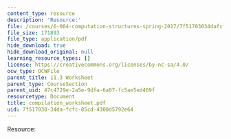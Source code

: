 ```yaml
---
content_type: resource
description: 'Resource:'
file: /courses/6-004-computation-structures-spring-2017/7f51703034dafcfc85cd4300d5792e64_compilation_worksheet.pdf
file_size: 171893
file_type: application/pdf
hide_download: true
hide_download_original: null
learning_resource_types: []
license: https://creativecommons.org/licenses/by-nc-sa/4.0/
ocw_type: OCWFile
parent_title: 11.3 Worksheet
parent_type: CourseSection
parent_uid: 47c4729e-2a5e-9dfa-6a07-fc5ae5ed469f
resourcetype: Document
title: compilation_worksheet.pdf
uid: 7f517030-34da-fcfc-85cd-4300d5792e64
---
```

Resource: